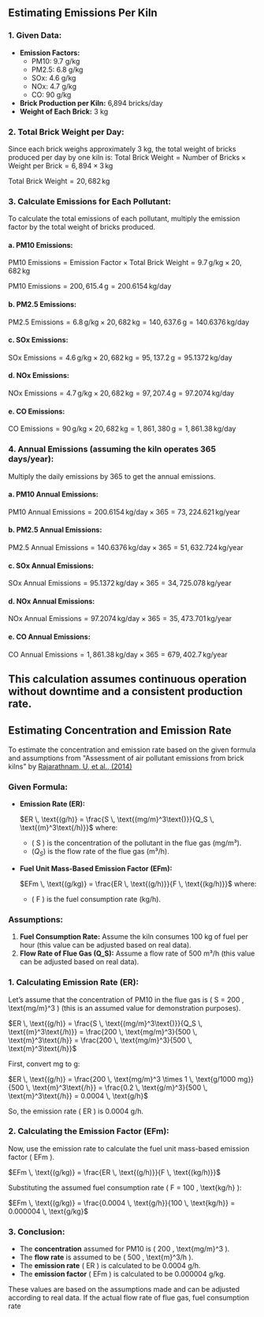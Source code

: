 
## Estimating Emissions Per Kiln

### 1. Given Data:
   - **Emission Factors:**
     - PM10: 9.7 g/kg
     - PM2.5: 6.8 g/kg
     - SOx: 4.6 g/kg
     - NOx: 4.7 g/kg
     - CO: 90 g/kg
   - **Brick Production per Kiln:** 6,894 bricks/day
   - **Weight of Each Brick:** 3 kg

### 2. Total Brick Weight per Day:
Since each brick weighs approximately 3 kg, the total weight of bricks produced per day by one kiln is:
   $\text{Total Brick Weight} = \text{Number of Bricks} \times \text{Weight per Brick} = 6,894 \times 3 \, \text{kg}$

   $\text{Total Brick Weight} = 20,682 \, \text{kg}$

### 3. Calculate Emissions for Each Pollutant:
To calculate the total emissions of each pollutant, multiply the emission factor by the total weight of bricks produced.

#### a. PM10 Emissions:

$\text{PM10 Emissions} = \text{Emission Factor} \times \text{Total Brick Weight} = 9.7 \, \text{g/kg} \times 20,682 \, \text{kg}$

$\text{PM10 Emissions} = 200,615.4 \, \text{g} = 200.6154 \, \text{kg/day}$

#### b. PM2.5 Emissions:

$\text{PM2.5 Emissions} = 6.8 \, \text{g/kg} \times 20,682 \, \text{kg} = 140,637.6 \, \text{g} = 140.6376 \, \text{kg/day}$

#### c. SOx Emissions:

$\text{SOx Emissions} = 4.6 \, \text{g/kg} \times 20,682 \, \text{kg} = 95,137.2 \, \text{g} = 95.1372 \, \text{kg/day}$

#### d. NOx Emissions:

$\text{NOx Emissions} = 4.7 \, \text{g/kg} \times 20,682 \, \text{kg} = 97,207.4 \, \text{g} = 97.2074 \, \text{kg/day}$

#### e. CO Emissions:

$\text{CO Emissions} = 90 \, \text{g/kg} \times 20,682 \, \text{kg} = 1,861,380 \, \text{g} = 1,861.38 \, \text{kg/day}$

### 4. Annual Emissions (assuming the kiln operates 365 days/year):
Multiply the daily emissions by 365 to get the annual emissions.

#### a. PM10 Annual Emissions:

$\text{PM10 Annual Emissions} = 200.6154 \, \text{kg/day} \times 365 = 73,224.621 \, \text{kg/year}$

#### b. PM2.5 Annual Emissions:

$\text{PM2.5 Annual Emissions} = 140.6376 \, \text{kg/day} \times 365 = 51,632.724 \, \text{kg/year}$

#### c. SOx Annual Emissions:

$\text{SOx Annual Emissions} = 95.1372 \, \text{kg/day} \times 365 = 34,725.078 \, \text{kg/year}$

#### d. NOx Annual Emissions:

$\text{NOx Annual Emissions} = 97.2074 \, \text{kg/day} \times 365 = 35,473.701 \, \text{kg/year}$

#### e. CO Annual Emissions:

$\text{CO Annual Emissions} = 1,861.38 \, \text{kg/day} \times 365 = 679,402.7 \, \text{kg/year}$

This calculation assumes continuous operation without downtime and a consistent production rate.
---

## Estimating Concentration and Emission Rate

To estimate the concentration and emission rate based on the given formula and assumptions from "Assessment of air pollutant emissions from brick kilns" by [Rajarathnam, U, et al., (2014)](https://doi.org/10.1016/j.atmosenv.2014.08.075)

### Given Formula:
- **Emission Rate (ER):**
  
  $ER \, \text{(g/h)} = \frac{S \, \text{(mg/m}^3\text{)}}{Q_S \, \text{(m}^3\text{/h)}}$
  where:
  - \( S \) is the concentration of the pollutant in the flue gas (mg/m³).
  - $(Q_S)$ is the flow rate of the flue gas (m³/h).

- **Fuel Unit Mass-Based Emission Factor (EFm):**
  
  $EFm \, \text{(g/kg)} = \frac{ER \, \text{(g/h)}}{F \, \text{(kg/h)}}$
  where:
  - \( F \) is the fuel consumption rate (kg/h).

### Assumptions:
1. **Fuel Consumption Rate:** Assume the kiln consumes 100 kg of fuel per hour (this value can be adjusted based on real data).
2. **Flow Rate of Flue Gas (Q_S):** Assume a flow rate of 500 m³/h (this value can be adjusted based on real data).

### 1. Calculating Emission Rate (ER):

Let’s assume that the concentration of PM10 in the flue gas is \( S = 200 \, \text{mg/m}^3 \) (this is an assumed value for demonstration purposes).

$ER \, \text{(g/h)} = \frac{S \, \text{(mg/m}^3\text{)}}{Q_S \, \text{(m}^3\text{/h)}} = \frac{200 \, \text{mg/m}^3}{500 \, \text{m}^3\text{/h}} = \frac{200 \, \text{mg/m}^3}{500 \, \text{m}^3\text{/h}}$

First, convert mg to g:

$ER \, \text{(g/h)} = \frac{200 \, \text{mg/m}^3 \times 1 \, \text{g/1000 mg}}{500 \, \text{m}^3\text{/h}} = \frac{0.2 \, \text{g/m}^3}{500 \, \text{m}^3\text{/h}} = 0.0004 \, \text{g/h}$

So, the emission rate \( ER \) is 0.0004 g/h.

### 2. Calculating the Emission Factor (EFm):

Now, use the emission rate to calculate the fuel unit mass-based emission factor \( EFm \).

$EFm \, \text{(g/kg)} = \frac{ER \, \text{(g/h)}}{F \, \text{(kg/h)}}$

Substituting the assumed fuel consumption rate \( F = 100 \, \text{kg/h} \):

$EFm \, \text{(g/kg)} = \frac{0.0004 \, \text{g/h}}{100 \, \text{kg/h}} = 0.000004 \, \text{g/kg}$

### 3. Conclusion:

- The **concentration** assumed for PM10 is \( 200 \, \text{mg/m}^3 \).
- The **flow rate** is assumed to be \( 500 \, \text{m}^3/h \).
- The **emission rate** \( ER \) is calculated to be 0.0004 g/h.
- The **emission factor** \( EFm \) is calculated to be 0.000004 g/kg.

These values are based on the assumptions made and can be adjusted according to real data. If the actual flow rate of flue gas, fuel consumption rate
